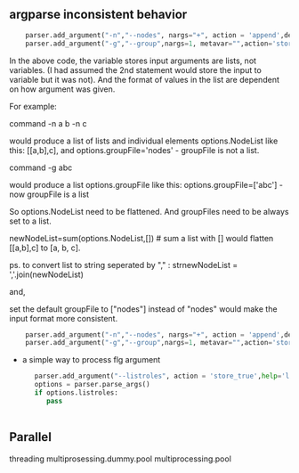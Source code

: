 ## argparse inconsistent behavior 

```py
    parser.add_argument("-n","--nodes", nargs="+", action = 'append',dest="NodeList", help="a list of nodes seperated by space")
    parser.add_argument("-g","--group",nargs=1, metavar="",action='store',default="nodes",dest="groupFile", help="a file for list of nodes, one line per node")
```

In the above code, the variable stores input arguments are lists, not variables. (I had assumed the 2nd statement would store the input to  variable  but it was not). And the format of values in the list are dependent on how argument was given.

For example: 

command -n a b -n c  

would produce a list of lists and individual elements options.NodeList like this: [[a,b],c], and options.groupFile='nodes' - groupFile is not a list. 

command -g abc

would produce a list options.groupFile like this: options.groupFile=['abc'] - now groupFile is a list


So options.NodeList need to be flattened. And groupFiles need to be always set to a list. 

newNodeList=sum(options.NodeList,[]) # sum a list with [] would flatten [[a,b],c] to [a, b, c].

ps. to convert list to string seperated by "," :  strnewNodeList = ','.join(newNodeList)


and,

set the default groupFile to ["nodes"] instead of "nodes" would make the input format more consistent. 

```py
    parser.add_argument("-n","--nodes", nargs="+", action = 'append',dest="NodeList", help="a list of nodes seperated by space")
    parser.add_argument("-g","--group",nargs=1, metavar="",action='store',default=["nodes"],dest="groupFile", help="a file for list of nodes, one line per node")
```

* a simple way to process flg argument 
  ```py
     parser.add_argument("--listroles", action = 'store_true',help='list roles in the cluster')
     options = parser.parse_args()
     if options.listroles:
        pass
     
  ```

## Parallel

threading
multiprosessing.dummy.pool
multiprocessing.pool

